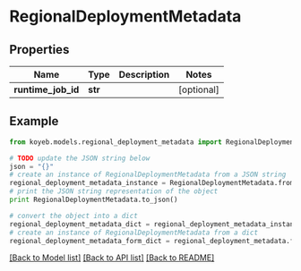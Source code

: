 # RegionalDeploymentMetadata


## Properties
Name | Type | Description | Notes
------------ | ------------- | ------------- | -------------
**runtime_job_id** | **str** |  | [optional] 

## Example

```python
from koyeb.models.regional_deployment_metadata import RegionalDeploymentMetadata

# TODO update the JSON string below
json = "{}"
# create an instance of RegionalDeploymentMetadata from a JSON string
regional_deployment_metadata_instance = RegionalDeploymentMetadata.from_json(json)
# print the JSON string representation of the object
print RegionalDeploymentMetadata.to_json()

# convert the object into a dict
regional_deployment_metadata_dict = regional_deployment_metadata_instance.to_dict()
# create an instance of RegionalDeploymentMetadata from a dict
regional_deployment_metadata_form_dict = regional_deployment_metadata.from_dict(regional_deployment_metadata_dict)
```
[[Back to Model list]](../README.md#documentation-for-models) [[Back to API list]](../README.md#documentation-for-api-endpoints) [[Back to README]](../README.md)


